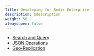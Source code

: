 ```yaml
---
Title: Developing for Redis Enterprise
description: $description
weight: 50
alwaysopen: false
---
```

-   [Search and
    Query](https://redislabs.com/redis-enterprise-documentation/developing/redisearch/)
-   [JSON
    Operations](https://redislabs.com/redis-enterprise-documentation/developing/rejson/)
-   [Geo-Replication](https://redislabs.com/redis-enterprise-documentation/developing/developing-applications-crdbs/)
